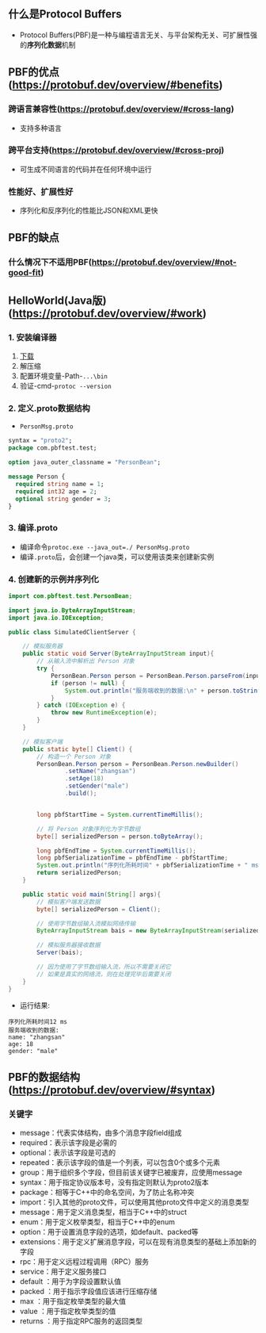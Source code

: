 ## 什么是Protocol Buffers
- Protocol Buffers(PBF)是一种与编程语言无关、与平台架构无关、可扩展性强的**序列化数据**机制
## PBF的优点(https://protobuf.dev/overview/#benefits)
### 跨语言兼容性(https://protobuf.dev/overview/#cross-lang)
- 支持多种语言
### 跨平台支持(https://protobuf.dev/overview/#cross-proj)
- 可生成不同语言的代码并在任何环境中运行
### 性能好、扩展性好
- 序列化和反序列化的性能比JSON和XML更快
## PBF的缺点
### 什么情况下不适用PBF(https://protobuf.dev/overview/#not-good-fit)
## HelloWorld(Java版)(https://protobuf.dev/overview/#work)
### 1. 安装编译器
1. [下载](https://protobuf.dev/downloads/)
2. 解压缩
3. 配置环境变量-Path-`...\bin`
4. 验证-cmd-`protoc --version`
### 2. 定义.proto数据结构
- `PersonMsg.proto`
```protobuf
syntax = "proto2";
package com.pbftest.test;

option java_outer_classname = "PersonBean";

message Person {
  required string name = 1;
  required int32 age = 2;
  optional string gender = 3;
}
```
### 3. 编译.proto
- 编译命令`protoc.exe --java_out=./ PersonMsg.proto`
- 编译`.proto`后，会创建一个java类，可以使用该类来创建新实例
### 4. 创建新的示例并序列化
```java
import com.pbftest.test.PersonBean;

import java.io.ByteArrayInputStream;
import java.io.IOException;

public class SimulatedClientServer {

    // 模拟服务器
    public static void Server(ByteArrayInputStream input){
        // 从输入流中解析出 Person 对象
        try {
            PersonBean.Person person = PersonBean.Person.parseFrom(input);
            if (person != null) {
                System.out.println("服务端收到的数据:\n" + person.toString());
            }
        } catch (IOException e) {
            throw new RuntimeException(e);
        }
    }

    // 模拟客户端
    public static byte[] Client() {
        // 构造一个 Person 对象
        PersonBean.Person person = PersonBean.Person.newBuilder()
                .setName("zhangsan")
                .setAge(18)
                .setGender("male")
                .build();


        long pbfStartTime = System.currentTimeMillis();

        // 将 Person 对象序列化为字节数组
        byte[] serializedPerson = person.toByteArray();

        long pbfEndTime = System.currentTimeMillis();
        long pbfSerializationTime = pbfEndTime - pbfStartTime;
        System.out.println("序列化所耗时间" + pbfSerializationTime + " ms");
        return serializedPerson;
    }

    public static void main(String[] args){
        // 模拟客户端发送数据
        byte[] serializedPerson = Client();

        // 使用字节数组输入流模拟网络传输
        ByteArrayInputStream bais = new ByteArrayInputStream(serializedPerson);

        // 模拟服务器接收数据
        Server(bais);

        // 因为使用了字节数组输入流，所以不需要关闭它
        // 如果是真实的网络流，则在处理完毕后需要关闭
    }
}
```
- 运行结果:
```
序列化所耗时间12 ms
服务端收到的数据:
name: "zhangsan"
age: 18
gender: "male"
```
## PBF的数据结构(https://protobuf.dev/overview/#syntax)
### 关键字
- message：代表实体结构，由多个消息字段field组成
- required：表示该字段是必需的 
- optional：表示该字段是可选的 
- repeated：表示该字段的值是一个列表，可以包含0个或多个元素 
- group：用于组织多个字段，但目前该关键字已被废弃，应使用message 
- syntax：用于指定协议版本号，没有指定则默认为proto2版本 
- package：相等于C++中的命名空间，为了防止名称冲突 
- import：引入其他的proto文件，可以使用其他proto文件中定义的消息类型 
- message：用于定义消息类型，相当于C++中的struct 
- enum：用于定义枚举类型，相当于C++中的enum 
- option：用于设置消息字段的选项，如default、packed等 
- extensions：用于定义扩展消息字段，可以在现有消息类型的基础上添加新的字段 
- rpc：用于定义远程过程调用（RPC）服务 
- service：用于定义服务接口 
- default ：用于为字段设置默认值 
- packed ：用于指示字段值应该进行压缩存储 
- max ：用于指定枚举类型的最大值 
- value ：用于指定枚举类型的值 
- returns ：用于指定RPC服务的返回类型
